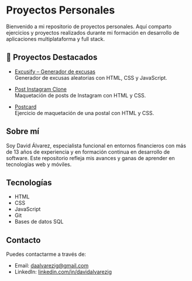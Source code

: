 # Proyectos Personales

Bienvenido a mi repositorio de proyectos personales. Aquí comparto ejercicios y proyectos realizados durante mi formación en desarrollo de aplicaciones multiplataforma y full stack.

## 🚀 Proyectos Destacados

- [Excusify – Generador de excusas](https://4geeksacademy.github.io/daalvarezig-Excusify/)  
  Generador de excusas aleatorias con HTML, CSS y JavaScript.  

- [Post Instagram Clone](https://4geeksacademy.github.io/daalvarezig-post-instagram/)  
  Maquetación de posts de Instagram con HTML y CSS.

- [Postcard](https://daalvarezig.github.io/exercise-postcard/)  
  Ejercicio de maquetación de una postal con HTML y CSS.
  
## Sobre mí

Soy David Álvarez, especialista funcional en entornos financieros con más de 13 años de experiencia y en formación continua en desarrollo de software. Este repositorio refleja mis avances y ganas de aprender en tecnologías web y móviles.

## Tecnologías

- HTML
- CSS
- JavaScript
- Git
- Bases de datos SQL

## Contacto

Puedes contactarme a través de:

- Email: daalvarezig@gmail.com
- LinkedIn: [linkedin.com/in/davidalvarezig](https://www.linkedin.com/in/davidalvarezig)
